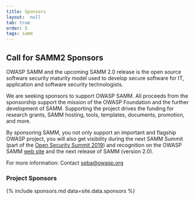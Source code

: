 ```yaml
---
title: Sponsors
layout:  null
tab: true
order: 5
tags: samm
---
```


## Call for SAMM2 Sponsors

OWASP SAMM and the upcoming SAMM 2.0 release is the open source software
security maturity model used to develop secure software for IT,
application and software security technologists.

We are seeking sponsors to support OWASP SAMM. All proceeds from the
sponsorship support the mission of the OWASP Foundation and the further
development of SAMM. Supporting the project drives the funding for
research grants, SAMM hosting, tools, templates, documents, promotion,
and more.

By sponsoring SAMM, you not only support an important and flagship OWASP
project, you will also get visibility during the next SAMM Summit (part
of the [Open Security Summit 2019](https://open-security-summit.org/))
and recognition on the OWASP SAMM [web site](https://owaspsamm.org/) and
the next release of SAMM (version 2.0).

For more information: Contact <seba@owasp.org>

### Project Sponsors

{% include sponsors.md data=site.data.sponsors %}